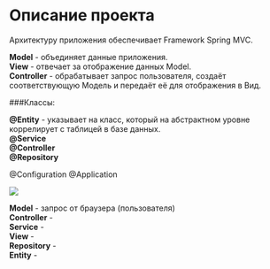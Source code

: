 # Описание проекта
Архитектуру приложения обеспечивает  Framework Spring MVC.

**Model** - объединяет данные приложения. <br/>
**View** - отвечает за отображение данных Model.<br/>
**Controller** - обрабатывает запрос пользователя, создаёт 
соответствующую Модель и передаёт её для отображения в Вид.

###Классы:

**@Entity** - указывает на класс, который на абстрактном
уровне коррелирует с таблицей в базе данных.<br/>
**@Service**<br/>
**@Controller**<br/>
**@Repository**<br/>

@Configuration
@Application

![](C:\Users\user\Desktop\Lena\VCR\2.png)

**Model** - запрос от браузера (пользователя)<br/>
**Controller** - <br/>
**Service** - <br/>
**View** - <br/>
**Repository** - <br/>
**Entity** - <br/>